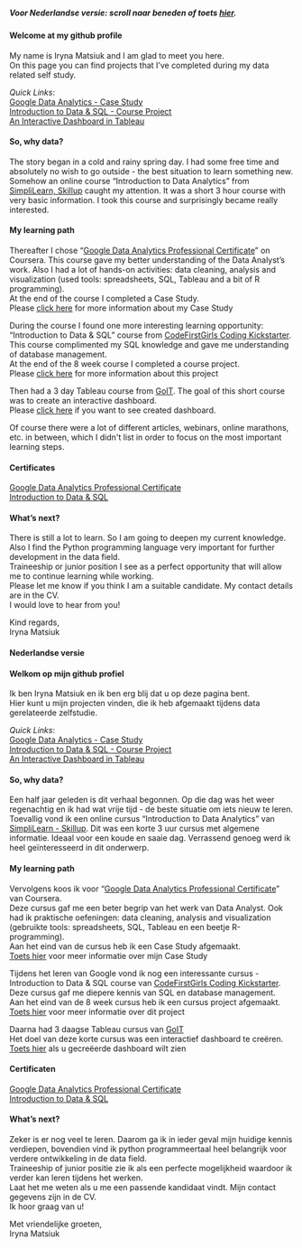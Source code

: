 ##### Voor Nederlandse versie: scroll naar beneden of toets [hier](./README.md#Welkom-op-mijn-github-profiel). 
#### Welcome at my github profile  
My name is Iryna Matsiuk and I am glad to meet you here.  
On this page you can find projects that I’ve completed during my data related self study.  

*Quick Links*:  
[Google Data Analytics - Case Study](./cyclistic)   
[Introduction to Data & SQL - Course Project](./cycling2020olympic)  
[An Interactive Dashboard in Tableau](https://public.tableau.com/views/movies_16933100743550/Dashboard1?:language=en-US&:display_count=n&:origin=viz_share_link) 

#### So, why data?
The story began in a cold and rainy spring day. I had some free time and absolutely no wish to go outside - the best situation to learn something new. 
Somehow an online course “Introduction to Data Analytics” from [SimpliLearn, Skillup](https://www.simplilearn.com/learn-data-analytics-for-beginners-skillup) caught my attention. 
It was a short 3 hour course with very basic information. I took this course and surprisingly became really interested.

#### My learning path
Thereafter I chose “[Google Data Analytics Professional Certificate](https://www.coursera.org/professional-certificates/google-data-analytics)” on Coursera. 
This course gave my better understanding of the Data Analyst’s work. 
Also I had a lot of hands-on activities: data cleaning, analysis and visualization (used tools: spreadsheets, SQL, Tableau and a bit of R programming).  
At the end of the course I completed a Case Study.  
Please [click here](./cyclistic) for more information about my Case Study  

During the course I found one more interesting learning opportunity: “Introduction to Data & SQL” course from [CodeFirstGirls Coding Kickstarter](https://codefirstgirls.com/courses/classes/coding-kickstarter/). This course complimented my SQL knowledge and gave me understanding of database management.  
At the end of the 8 week course I completed a course project.  
Please [click here](./cycling2020olympic) for more information about this project  

Then had a 3 day Tableau course from [GoIT](https://goit.global/ph/).
The goal of this short course was to create an interactive dashboard.  
Please [click here](https://public.tableau.com/views/movies_16933100743550/Dashboard1?:language=en-US&:display_count=n&:origin=viz_share_link) if you want to see created dashboard.  

Of course there were a lot of different articles, webinars, online marathons, etc. in between, which I didn't list in order to focus on the most important learning steps.  

#### Certificates
[Google Data Analytics Professional Certificate](https://coursera.org/share/7ad591547cd434b1509aaf42673bcd0b)  
[Introduction to Data & SQL](./certificates/dataandsql_cfg.pdf)  

#### What’s next?
There is still a lot to learn. So I am going to deepen my current knowledge. Also I find the Python programming language very important for further development in the data field.  
Traineeship or junior position I see as a perfect opportunity that will allow me to continue learning while working.  
Please let me know if you think I am a suitable candidate. My contact details are in the CV.  
I would love to hear from you!

Kind regards,  
Iryna Matsiuk

#### Nederlandse versie
#### Welkom op mijn github profiel

Ik ben Iryna Matsiuk en ik ben erg blij dat u op deze pagina bent.  
Hier kunt u mijn projecten vinden, die ik heb afgemaakt tijdens data gerelateerde zelfstudie.  

*Quick Links*:  
[Google Data Analytics - Case Study](./cyclistic)   
[Introduction to Data & SQL - Course Project](./cycling2020olympic)  
[An Interactive Dashboard in Tableau](https://public.tableau.com/views/movies_16933100743550/Dashboard1?:language=en-US&:display_count=n&:origin=viz_share_link) 

#### So, why data?
Een half jaar geleden is dit verhaal begonnen. 
Op die dag was het weer regenachtig en ik had wat vrije tijd - de beste situatie om iets nieuw te leren. 
Toevallig vond ik een online cursus “Introduction to Data Analytics” van [SimpliLearn - Skillup](https://www.simplilearn.com/learn-data-analytics-for-beginners-skillup). 
Dit was een korte 3 uur cursus met algemene informatie. 
Ideaal voor een koude en saaie dag. 
Verrassend genoeg werd ik heel geïnteresseerd in dit onderwerp. 

#### My learning path
Vervolgens koos ik voor “[Google Data Analytics Professional Certificate](https://www.coursera.org/professional-certificates/google-data-analytics)” van Coursera.  
Deze cursus gaf me een beter begrip van het werk van Data Analyst. 
Ook had ik praktische oefeningen: data cleaning, analysis and visualization (gebruikte tools: spreadsheets, SQL, Tableau en een beetje R-programming).   
Aan het eind van de cursus heb ik een Case Study afgemaakt.   
[Toets hier](./cyclistic) voor meer informatie over mijn Case Study  

Tijdens het leren van Google vond ik nog een interessante cursus - Introduction to Data & SQL course van [CodeFirstGirls Coding Kickstarter](https://codefirstgirls.com/courses/classes/coding-kickstarter/). 
Deze cursus gaf me diepere kennis van SQL en database management.   
Aan het eind van de 8 week cursus heb ik een cursus project afgemaakt.   
[Toets hier](./cycling2020olympic) voor meer informatie over dit project  

Daarna had 3 daagse Tableau cursus van [GoIT](https://goit.global/ph/)  
Het doel van deze korte cursus was een interactief dashboard te creëren.   
[Toets hier](https://public.tableau.com/views/movies_16933100743550/Dashboard1?:language=en-US&:display_count=n&:origin=viz_share_link) 
als u gecreëerde dashboard wilt zien  

#### Certificaten
[Google Data Analytics Professional Certificate](https://coursera.org/share/7ad591547cd434b1509aaf42673bcd0b)  
[Introduction to Data & SQL](./certificates/dataandsql_cfg.pdf)  

#### What’s next?
Zeker is er nog veel te leren. 
Daarom ga ik in ieder geval mijn huidige kennis verdiepen, 
bovendien vind ik python programmeertaal heel belangrijk voor verdere ontwikkeling in de data field.  
Traineeship of junior positie zie ik als een perfecte mogelijkheid waardoor ik verder kan leren tijdens het werken.   
Laat het me weten als u me een passende kandidaat vindt. Mijn contact gegevens zijn in de CV.   
Ik hoor graag van u!  


Met vriendelijke groeten,  
Iryna Matsiuk

